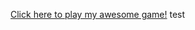 <a href="https://github.com/League-level2-student/league-level2-game-GabrielZ1/raw/master/Gabriel%20Oviedo%20-%20league%20level%202%20game.jar">Click here to play my awesome game!</a> test
